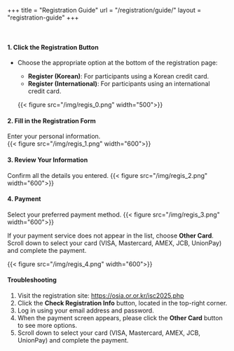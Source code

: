 +++
title = "Registration Guide"
url = "/registration/guide/"
layout = "registration-guide"
+++

<br>

#### 1. Click the Registration Button

-   Choose the appropriate option at the bottom of the registration page:

    -   **Register (Korean)**: For participants using a Korean credit card.
    -   **Register (International)**: For participants using an international credit card.

    {{< figure src="/img/regis_0.png" width="500">}}

#### 2. Fill in the Registration Form

Enter your personal information.\
{{< figure src="/img/regis_1.png" width="600">}}

#### 3. Review Your Information

Confirm all the details you entered.
{{< figure src="/img/regis_2.png" width="600">}}

#### 4. Payment

Select your preferred payment method.
{{< figure src="/img/regis_3.png" width="600">}}

If your payment service does not appear in the list, choose **Other Card**.\
Scroll down to select your card (VISA, Mastercard, AMEX, JCB, UnionPay) and complete the payment.

{{< figure src="/img/regis_4.png" width="600">}}

#### Troubleshooting

1. Visit the registration site: https://osia.or.or.kr/isc2025.php
2. Click the **Check Registration Info** button, located in the top-right corner.
3. Log in using your email address and password.
4. When the payment screen appears, please click the **Other Card** button to see more options.
5. Scroll down to select your card (VISA, Mastercard, AMEX, JCB, UnionPay) and complete the payment.
